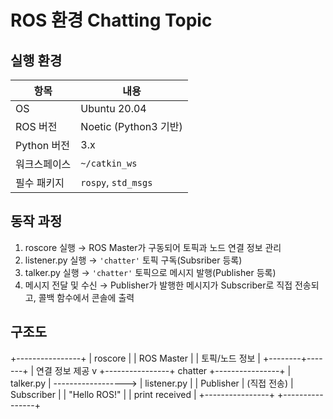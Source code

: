 # ROS 환경 Chatting Topic

## 실행 환경

| 항목         | 내용                  |
|------------|-------------------|
| OS         | Ubuntu 20.04        |
| ROS 버전    | Noetic (Python3 기반) |
| Python 버전 | 3.x                 |
| 워크스페이스 | `~/catkin_ws`       |
| 필수 패키지 | `rospy`, `std_msgs` |

## 동작 과정

1. roscore 실행 → ROS Master가 구동되어 토픽과 노드 연결 정보 관리
2. listener.py 실행 → `'chatter'` 토픽 구독(Subsriber 등록)
3. talker.py 실행 → `'chatter'` 토픽으로 메시지 발행(Publisher 등록)
4. 메시지 전달 및 수신 → Publisher가 발행한 메시지가 Subscriber로 직접 전송되고, 콜백 함수에서 콘솔에 출력

## 구조도
+----------------+
| roscore |
| ROS Master |
| 토픽/노드 정보 |
+--------+-------+
|
연결 정보 제공
v
+----------------+ chatter +----------------+
| talker.py | ------------------> | listener.py |
| Publisher | (직접 전송) | Subscriber |
| "Hello ROS!" | | print received |
+----------------+ +----------------+


